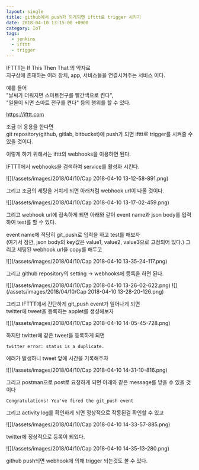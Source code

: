 ```yaml
---
layout: single
title: github에서 push가 되게되면 ifttt로 trigger 시키기
date: 2018-04-10 13:15:00 +0900
category: IoT
tags:
  - jenkins
  - ifttt
  - trigger
---
```


IFTTT는 If This Then That 의 약자로  
지구상에 존재하는 여러 장치, app, 서비스들을 연결시켜주는 서비스 이다.

예를 들어  
"날씨가 더워지면 스마트전구를 빨간색으로 켠다",  
"일몰이 되면 스마트 전구를 켠다" 등의 행위를 할 수 있다.  

<https://ifttt.com>

조금 더 응용을 한다면  
git repository(github, gitlab, bitbucket)에 push가 되면 ifttt로 trigger를 시켜줄 수 있을 것이다.

이렇게 하기 위해서는 ifttt의 webhooks을 이용하면 된다.  

IFTTT에서 webhooks을 검색하여 service를 활성화 시킨다.  

![](/assets/images/2018/04/10/Cap 2018-04-10 13-12-58-891.png)

그리고 조금의 세팅을 거치게 되면 아래처럼 webhook url이 나올 것이다.  

![](/assets/images/2018/04/10/Cap 2018-04-10 13-17-02-459.png)

그리고 webhook url에 접속하게 되면 아래와 같이 event name과 json body를 입력하여 test를 할 수 있다.

event name에 적당히 git_push로 입력을 하고 test를 해보자  
(여기서 잠깐, json body의 key값은 value1, value2, value3으로 고정되어 있다.)
그리고 세팅된 webhook url을 copy를 해두고

![](/assets/images/2018/04/10/Cap 2018-04-10 13-35-24-117.png)

그리고 github repository의 setting -> webhooks에 등록을 하면 된다.

![](/assets/images/2018/04/10/Cap 2018-04-10 13-26-02-622.png)
![](/assets/images/2018/04/10/Cap 2018-04-10 13-28-20-126.png)

그리고 IFTTT에서 간단하게 git_push event가 일어나게 되면  
twitter에 tweet을 등록하는 applet를 생성해보자

![](/assets/images/2018/04/10/Cap 2018-04-10 14-05-45-728.png)

하지만 twitter에 같은 tweet을 등록하게 되면
```
twitter error: status is a duplicate.
```
에러가 발생하니 tweet 앞에 시간을 기록해주자

![](/assets/images/2018/04/10/Cap 2018-04-10 14-31-10-816.png)

그리고 postman으로 post로 요청하게 되면 아래와 같은 message를 받을 수 있을 것이다
```
Congratulations! You've fired the git_push event
```

그리고 activity log를 확인하게 되면 정상적으로 작동된걸 확인할 수 있고

![](/assets/images/2018/04/10/Cap 2018-04-10 14-33-57-885.png)

twitter에 정상적으로 등록이 되었다.

![](/assets/images/2018/04/10/Cap 2018-04-10 14-35-13-280.png)

github push되면 webhook에 의해 trigger 되는것도 볼 수 있다.
